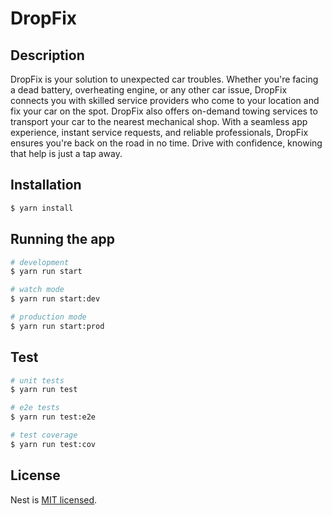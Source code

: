 # DropFix

## Description

DropFix is your solution to unexpected car troubles. Whether you're facing a dead battery, overheating engine, or any other car issue, DropFix
connects you with skilled service providers who come to your location and fix your car on the spot. DropFix also offers on-demand towing services to
transport your car to the nearest mechanical shop. With a seamless app experience, instant service requests, and reliable professionals, DropFix
ensures you're back on the road in no time. Drive with confidence, knowing that help is just a tap away.

## Installation

```bash
$ yarn install
```

## Running the app

```bash
# development
$ yarn run start

# watch mode
$ yarn run start:dev

# production mode
$ yarn run start:prod
```

## Test

```bash
# unit tests
$ yarn run test

# e2e tests
$ yarn run test:e2e

# test coverage
$ yarn run test:cov
```

## License

Nest is [MIT licensed](LICENSE).
